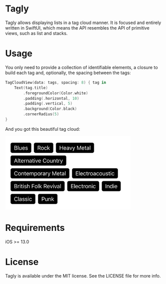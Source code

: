 # Tagly
Tagly allows displaying lists in a tag cloud manner. It is focused and entirely written in SwiftUI, which means the API resembles the API of primitive views, such as list and stacks.

# Usage
You only need to provide a collection of identifiable elements, a closure to build each tag and, optionally, the spacing between the tags:

```swift
TagCloudView(data: tags, spacing: 8) { tag in
    Text(tag.title)
        .foregroundColor(Color.white)
        .padding(.horizontal, 10)
        .padding(.vertical, 5)
        .background(Color.black)
        .cornerRadius(5)
}
```
And you got this beautiful tag cloud:

<img src="github/TagCloudExample.jpg" width="400"/>

# Requirements
iOS >= 13.0

# License
Tagly is available under the MIT license. See the LICENSE file for more info.
